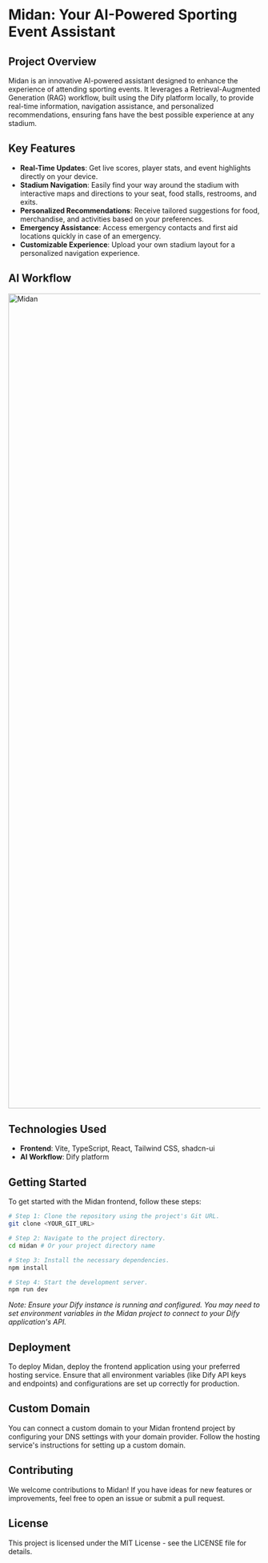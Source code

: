# Midan: Your AI-Powered Sporting Event Assistant

## Project Overview

Midan is an innovative AI-powered assistant designed to enhance the experience of attending sporting events. It leverages a Retrieval-Augmented Generation (RAG) workflow, built using the Dify platform locally, to provide real-time information, navigation assistance, and personalized recommendations, ensuring fans have the best possible experience at any stadium.

## Key Features

- **Real-Time Updates**: Get live scores, player stats, and event highlights directly on your device.
- **Stadium Navigation**: Easily find your way around the stadium with interactive maps and directions to your seat, food stalls, restrooms, and exits.
- **Personalized Recommendations**: Receive tailored suggestions for food, merchandise, and activities based on your preferences.
- **Emergency Assistance**: Access emergency contacts and first aid locations quickly in case of an emergency.
- **Customizable Experience**: Upload your own stadium layout for a personalized navigation experience.

## AI Workflow

<img width="1625" alt="Midan" src="https://github.com/user-attachments/assets/f3fa6975-0bf5-4c56-83fb-50734bab582e" />


## Technologies Used

- **Frontend**: Vite, TypeScript, React, Tailwind CSS, shadcn-ui
- **AI Workflow**: Dify platform

## Getting Started

To get started with the Midan frontend, follow these steps:

```sh
# Step 1: Clone the repository using the project's Git URL.
git clone <YOUR_GIT_URL>

# Step 2: Navigate to the project directory.
cd midan # Or your project directory name

# Step 3: Install the necessary dependencies.
npm install

# Step 4: Start the development server.
npm run dev
```

*Note: Ensure your Dify instance is running and configured. You may need to set environment variables in the Midan project to connect to your Dify application's API.*

## Deployment

To deploy Midan, deploy the frontend application using your preferred hosting service. Ensure that all environment variables (like Dify API keys and endpoints) and configurations are set up correctly for production.

## Custom Domain

You can connect a custom domain to your Midan frontend project by configuring your DNS settings with your domain provider. Follow the hosting service's instructions for setting up a custom domain.

## Contributing

We welcome contributions to Midan! If you have ideas for new features or improvements, feel free to open an issue or submit a pull request.

## License

This project is licensed under the MIT License - see the LICENSE file for details.
